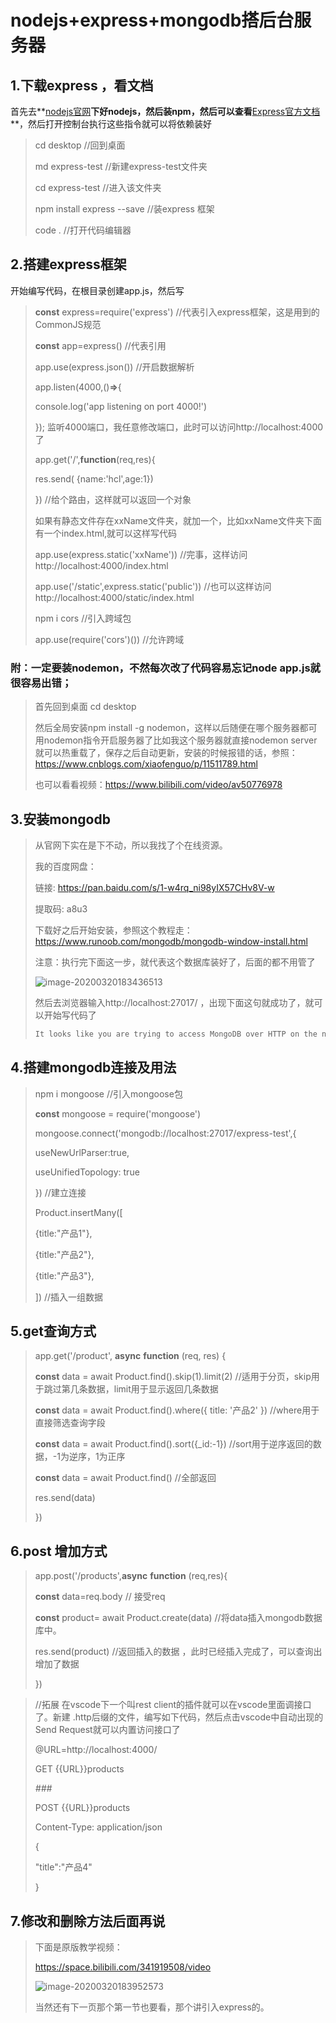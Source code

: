 # nodejs+express+mongodb搭后台服务器

## 1.下载express ，看文档

首先去**[nodejs官网](http://nodejs.cn/)**下好nodejs，然后装npm，然后可以查看**[Express官方文档](https://www.expressjs.com.cn/)**，然后打开控制台执行这些指令就可以将依赖装好

> cd desktop   //回到桌面
>
> md express-test  //新建express-test文件夹
>
> cd express-test  //进入该文件夹
>
> npm install express --save  //装express 框架
>
> code .   //打开代码编辑器

## 2.搭建express框架

开始编写代码，在根目录创建app.js，然后写

>  **const** express=require('express')   //代表引入express框架，这是用到的CommonJS规范
>
>  **const** app=express()   //代表引用
>
>  app.use(express.json())   //开启数据解析
>
>  app.listen(4000,()**=>**{
>
>  console.log('app listening on port 4000!')
>
>  });  监听4000端口，我任意修改端口，此时可以访问http://localhost:4000了
>
>  
>
>  app.get('/',**function**(req,res){
>
>  res.send( {name:'hcl',age:1})
>
>  })     //给个路由，这样就可以返回一个对象
>
>  如果有静态文件存在xxName文件夹，就加一个，比如xxName文件夹下面有一个index.html,就可以这样写代码
>
>  app.use(express.static('xxName'))  //完事，这样访问http://localhost:4000/index.html
>
>  app.use('/static',express.static('public'))  //也可以这样访问http://localhost:4000/static/index.html
>
>  npm i cors  //引入跨域包
>
>  app.use(require('cors')())  //允许跨域
>

### 附：一定要装nodemon，不然每次改了代码容易忘记node app.js就很容易出错；

> 首先回到桌面  cd desktop
>
> 然后全局安装npm install -g nodemon，这样以后随便在哪个服务器都可用nodemon指令开启服务器了比如我这个服务器就直接nodemon  server 就可以热重载了，保存之后自动更新，安装的时候报错的话，参照：https://www.cnblogs.com/xiaofenguo/p/11511789.html
>
> 也可以看看视频：https://www.bilibili.com/video/av50776978

## 3.安装mongodb

> 从官网下实在是下不动，所以我找了个在线资源。
>
> 我的百度网盘：
>
> 链接: https://pan.baidu.com/s/1-w4rq_ni98yIX57CHv8V-w 
>
> 提取码: a8u3 
>
> 下载好之后开始安装，参照这个教程走：https://www.runoob.com/mongodb/mongodb-window-install.html
>
> 注意：执行完下面这一步，就代表这个数据库装好了，后面的都不用管了
>
> ![image-20200320183436513](C:\Users\何昌龙\AppData\Roaming\Typora\typora-user-images\image-20200320183436513.png)
>
> 然后去浏览器输入http://localhost:27017/  ，出现下面这句就成功了，就可以开始写代码了
>
> ```markdown
> It looks like you are trying to access MongoDB over HTTP on the native driver port.
> ```

## 4.搭建mongodb连接及用法

> npm i mongoose   //引入mongoose包
>
> **const** mongoose = require('mongoose')
>
> 
>
> mongoose.connect('mongodb://localhost:27017/express-test',{
>
>   useNewUrlParser:true,
>
>   useUnifiedTopology: true
>
> })     //建立连接
>
> 
>
> Product.insertMany([
>
>   {title:"产品1"},
>
>   {title:"产品2"},
>
>   {title:"产品3"},
>
> ])    //插入一组数据
>

## 5.get查询方式

> app.get('/product', **async** **function** (req, res) {
>
> **const** data = await Product.find().skip(1).limit(2)    //适用于分页，skip用于跳过第几条数据，limit用于显示返回几条数据
>
> **const** data = await Product.find().where({ title: '产品2' })    //where用于直接筛选查询字段
>
> **const** data = await Product.find().sort({_id:-1})  //sort用于逆序返回的数据，-1为逆序，1为正序
>
> **const** data = await Product.find()    //全部返回
>
> res.send(data)
>
> })

## 6.post 增加方式

>app.post('/products',**async** **function** (req,res){
>
>  **const** data=req.body  // 接受req
>
>  **const** product= await Product.create(data)    //将data插入mongodb数据库中。
>
>  res.send(product)   //返回插入的数据  ，此时已经插入完成了，可以查询出增加了数据
>
>})
>

> //拓展 在vscode下一个叫rest client的插件就可以在vscode里面调接口了。新建  .http后缀的文件，编写如下代码，然后点击vscode中自动出现的Send Request就可以内置访问接口了
>
> @URL=http://localhost:4000/
>
> 
>
> GET {{URL}}products
>
> 
>
> *###*
>
> POST {{URL}}products
>
> Content-Type: application/json
>
> 
>
> {
>
> "title":"产品4"
>
> }

## 7.修改和删除方法后面再说

> 下面是原版教学视频：
>
> https://space.bilibili.com/341919508/video
>
> ![image-20200320183952573](C:\Users\何昌龙\AppData\Roaming\Typora\typora-user-images\image-20200320183952573.png)
>
> 当然还有下一页那个第一节也要看，那个讲引入express的。


